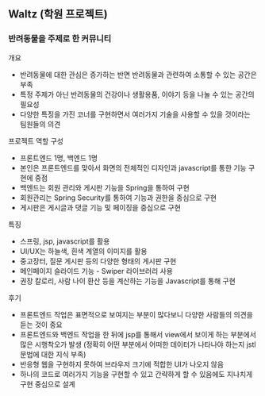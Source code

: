 ## Waltz (학원 프로젝트)

### 반려동물을 주제로 한 커뮤니티

개요
- 반려동물에 대한 관심은 증가하는 반면 반려동물과 관련하여 소통할 수 있는 공간은 부족
- 특정 주제가 아닌 반려동물의 건강이나 생활용품, 이야기 등을 나눌 수 있는 공간의 필요성 
- 다양한 특징을 가진 코너를 구현하면서 여러가지 기술을 사용할 수 있을 것이라는 팀원들의 의견


프로젝트 역할 구성
- 프론트엔드 1명, 백엔드 1명
- 본인은 프론트엔드를 맞아서 화면의 전체적인 디자인과 javascript를 통한 기능 구현에 중점
- 백엔드는 회원 관리와 게시판 기능을 Spring을 통하여 구현
- 회원관리는 Spring Security를 통하여 기능과 권한을 중심으로 구현
- 게시판은 게시글과 댓글 기능 및 페이징을 중심으로 구현


특징
- 스프링, jsp, javascript를 활용
- UI/UX는 하늘색, 흰색 계열의 이미지를 활용
- 중고장터, 질문 게시판 등의 다양한 형태의 게시판 구현
- 메인페이지 슬라이드 기능 - Swiper 라이브러리 사용
- 권장 칼로리, 사람 나이 환산 등을 계산하는 기능을 Javascript를 통해 구현


후기
- 프론트엔드 작업은 표면적으로 보여지는 부분이 많다보니 다양한 사람들의 의견을 듣는 것이 중요
- 프론트엔드와 백엔드 작업을 한 뒤에 jsp를 통해서 view에서 보이게 하는 부분에서 많은 시행착오가 발생
  (정확히 어떤 부분에서 어떠한 데이터가 나타나야 하는지 jstl 문법에 대한 지식 부족)
- 반응형 웹을 구현하지 못하여 브라우저 크기에 적합한 UI가 나오지 않음
- 하나의 코드로 여러가지 기능을 구현할 수 있고 간략하게 할 수 있음에도 지나치게 구현 중심으로 설계


